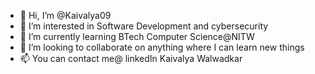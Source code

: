 - 👋 Hi, I’m @Kaivalya09
- 👀 I’m interested in Software Development and cybersecurity
- 🌱 I’m currently learning BTech Computer Science@NITW 
- 💞️ I’m looking to collaborate on anything where I can learn new things
- 📫 You can contact me@ linkedIn Kaivalya Walwadkar

<!---
Kaivalya09/Kaivalya09 is a ✨ special ✨ repository because its `README.md` (this file) appears on your GitHub profile.
You can click the Preview link to take a look at your changes.
--->
